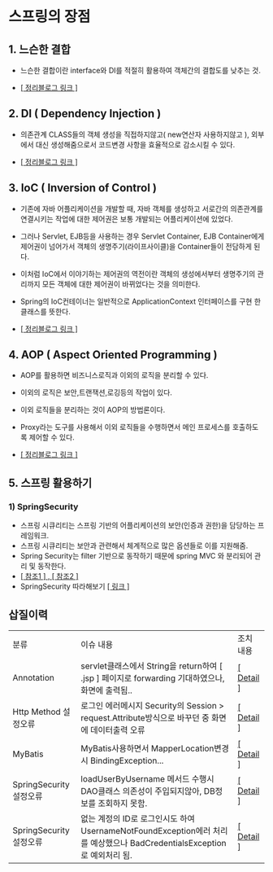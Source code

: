 # 스프링의 장점

## 1. 느슨한 결합
- 느슨한 결합이란 interface와 DI를 적절히 활용하여 객체간의 결합도를 낮추는 것.

- <a href="https://taesan94.tistory.com/85?category=364478">[ 정리블로그 링크 ]</a>

## 2. DI ( Dependency Injection )
- 의존관계 CLASS들의 객체 생성을 직접하지않고( new연산자 사용하지않고 ), 외부에서 대신 생성해줌으로서 코드변경 사항을 효율적으로 감소시킬 수 있다.

- <a href="https://taesan94.tistory.com/86?category=364478">[ 정리블로그 링크 ]</a>

## 3. IoC ( Inversion of Control )
- 기존에 자바 어플리케이션을 개발할 때, 자바 객체를 생성하고 서로간의 의존관계를 연결시키는 작업에 대한 제어권은 보통 개발되는 어플리케이션에 있었다.

- 그러나 Servlet, EJB등을 사용하는 경우 Servlet Container, EJB Container에게 제어권이 넘어가서 객체의 생명주기(라이프사이클)을 Container들이 전담하게 된다.

- 이처럼 IoC에서 이야기하는 제어권의 역전이란 객체의 생성에서부터 생명주기의 관리까지 모든 객체에 대한 제어권이 바뀌었다는 것을 의미한다.

- Spring의 IoC컨테이너는 일반적으로 ApplicationContext 인터페이스를 구현 한 클래스를 뜻한다.

- <a href="https://taesan94.tistory.com/86?category=364478">[ 정리블로그 링크 ]</a>

## 4. AOP ( Aspect Oriented Programming )

- AOP를 활용하면 비즈니스로직과 이외의 로직을 분리할 수 있다.

- 이외의 로직은 보안,트랜잭션,로깅등의 작업이 있다.

- 이외 로직들을 분리하는 것이 AOP의 방법론이다.

- Proxy라는 도구를 사용해서 이외 로직들을 수행하면서 메인 프로세스를 호출하도록 제어할 수 있다.

- <a href="https://taesan94.tistory.com/89?category=364478">[ 정리블로그 링크 ]</a>

## 5. 스프링 활용하기

### 1) SpringSecurity

- 스프링 시큐리티는 스프링 기반의 어플리케이션의 보안(인증과 권한)을 담당하는 프레임워크.
- 스프링 시큐리티는 보안과 관련해서 체계적으로 많은 옵션들로 이를 지원해줌.
- Spring Security는 filter 기반으로 동작하기 때문에 spring MVC 와 분리되어 관리 및 동작한다.
- <a href="https://sjh836.tistory.com/165">[ 참조1 ] , <a href="https://velog.io/@jayjay28/2019-09-04-1109-%EC%9E%91%EC%84%B1%EB%90%A8">[ 참조2 ]</a></a>
- SpringSecurity 따라해보기 <a href="https://taesan94.tistory.com/category/Library%20%26%20Framework/SpringSecurity">[ 링크 ]</a>


## 삽질이력

<table>
  <tr>
    <td>분류</td>
    <td>이슈 내용</td>
    <td>조치 내용</td>
  </tr>
  <tr>
    <td>Annotation</td>
    <td>servlet클래스에서 String을 return하여 [ .jsp ] 페이지로 forwarding 기대하였으나, 화면에 출력됨..</td>
    <td><a href="https://github.com/Taesan94/Spring/issues/1">[ Detail ]</a></td>
  </tr>
  <tr>
    <td>Http Method 설정오류</td>
    <td>로그인 에러메시지 Security의 Session > request.Attribute방식으로 바꾸던 중 화면에 데이터출력 오류</td>
    <td><a href="https://github.com/Taesan94/Spring/issues/2">[ Detail ]</a></td>
  </tr>
   <tr>
    <td>MyBatis</td>
    <td>MyBatis사용하면서 MapperLocation변경 시 BindingException... </td>
    <td><a href="https://github.com/Taesan94/Spring/issues/3">[ Detail ]</a></td>
  </tr> 
  <tr>
    <td>SpringSecurity 설정오류</td>
    <td>loadUserByUsername 메서드 수행시 DAO클래스 의존성이 주입되지않아, DB정보를 조회하지 못함.</td>
    <td><a href="https://github.com/Taesan94/Spring/issues/4">[ Detail ]</a></td>
  </tr>
    <tr>
    <td>SpringSecurity 설정오류</td>
    <td>없는 계정의 ID로 로그인시도 하여 UsernameNotFoundException에러 처리를 예상했으나 BadCredentialsException로 예외처리 됨.</td>
    <td><a href="https://github.com/Taesan94/Spring/issues/5">[ Detail ]</a></td>
  </tr>
  
<table>
